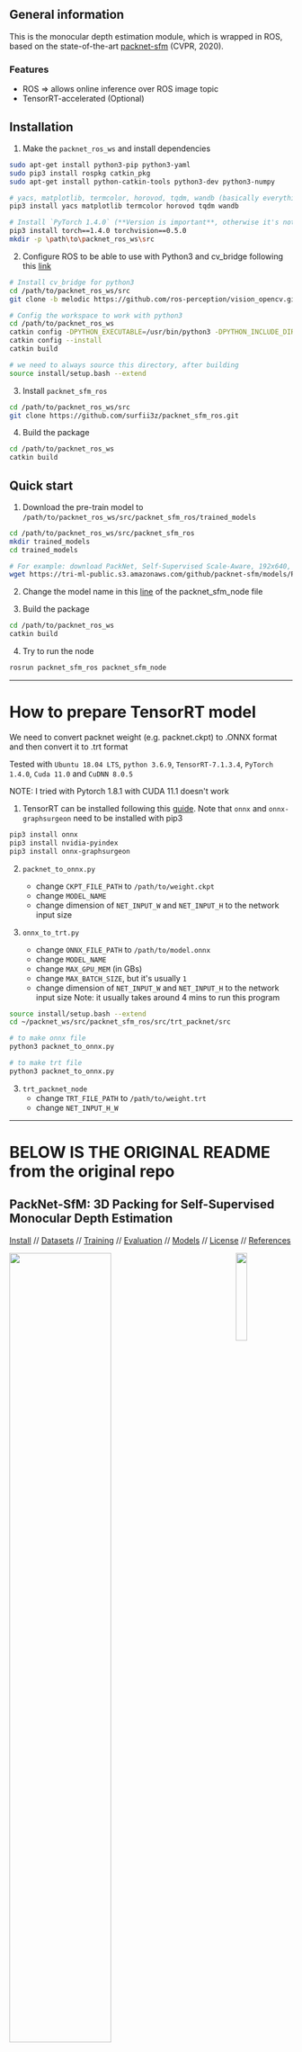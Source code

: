## General information
This is the monocular depth estimation module, which is wrapped in ROS, based on the state-of-the-art [packnet-sfm](https://github.com/TRI-ML/packnet-sfm) (CVPR, 2020).

### Features
- ROS => allows online inference over ROS image topic 
- TensorRT-accelerated (Optional)

## Installation
1) Make the `packnet_ros_ws` and install dependencies
```bash
sudo apt-get install python3-pip python3-yaml
sudo pip3 install rospkg catkin_pkg
sudo apt-get install python-catkin-tools python3-dev python3-numpy

# yacs, matplotlib, termcolor, horovod, tqdm, wandb (basically everything with ModuleNotFoundError)
pip3 install yacs matplotlib termcolor horovod tqdm wandb

# Install `PyTorch 1.4.0` (**Version is important**, otherwise it's not compatible with TensorRT, graphsurgeon, etc.)
pip3 install torch==1.4.0 torchvision==0.5.0
mkdir -p \path\to\packnet_ros_ws\src
```
2) Configure ROS to be able to use with Python3 and cv_bridge following this [link](https://medium.com/@beta_b0t/how-to-setup-ros-with-python-3-44a69ca36674)
```bash
# Install cv_bridge for python3
cd /path/to/packnet_ros_ws/src
git clone -b melodic https://github.com/ros-perception/vision_opencv.git

# Config the workspace to work with python3
cd /path/to/packnet_ros_ws
catkin config -DPYTHON_EXECUTABLE=/usr/bin/python3 -DPYTHON_INCLUDE_DIR=/usr/include/python3.6m -DPYTHON_LIBRARY=/usr/lib/x86_64-linux-gnu/libpython3.6m.so
catkin config --install
catkin build

# we need to always source this directory, after building
source install/setup.bash --extend 
```

3) Install `packnet_sfm_ros`
```bash
cd /path/to/packnet_ros_ws/src
git clone https://github.com/surfii3z/packnet_sfm_ros.git
```

4) Build the package
```bash
cd /path/to/packnet_ros_ws
catkin build
```
## Quick start
1) Download the pre-train model to `/path/to/packnet_ros_ws/src/packnet_sfm_ros/trained_models`

```bash
cd /path/to/packnet_ros_ws/src/packnet_sfm_ros
mkdir trained_models
cd trained_models

# For example: download PackNet, Self-Supervised Scale-Aware, 192x640, CS → K
wget https://tri-ml-public.s3.amazonaws.com/github/packnet-sfm/models/PackNet01_MR_velsup_CStoK.ckpt
```

2) Change the model name in this [line](https://github.com/surfii3z/packnet_sfm_ros/blob/94edecfcd0d96c66330ab3c54133eb37ad286969/ros/packnet_sfm_node#L27) of the packnet_sfm_node file

3) Build the package
```bash
cd /path/to/packnet_ros_ws
catkin build
```

4) Try to run the node
```bash
rosrun packnet_sfm_ros packnet_sfm_node
```
________________________________________________________________

# How to prepare TensorRT model
We need to convert packnet weight (e.g. packnet.ckpt) to .ONNX format and then convert it to .trt format

Tested with `Ubuntu 18.04 LTS`, `python 3.6.9`, `TensorRT-7.1.3.4`, `PyTorch 1.4.0`, `Cuda 11.0` and `CuDNN 8.0.5`

NOTE: I tried with Pytorch 1.8.1 with CUDA 11.1 doesn't work

1) TensorRT can be installed following this [guide](https://docs.nvidia.com/deeplearning/tensorrt/install-guide/index.html#installing-tar). Note that `onnx` and `onnx-graphsurgeon` need to be installed with pip3

```bash
pip3 install onnx
pip3 install nvidia-pyindex
pip3 install onnx-graphsurgeon
```

2) `packnet_to_onnx.py`
   -   change `CKPT_FILE_PATH` to `/path/to/weight.ckpt`
   -   change `MODEL_NAME`
   -   change dimension of `NET_INPUT_W` and `NET_INPUT_H` to the network input size 

3) `onnx_to_trt.py`
   -   change `ONNX_FILE_PATH` to `/path/to/model.onnx`
   -   change `MODEL_NAME`
   -   change `MAX_GPU_MEM` (in GBs)
   -   change `MAX_BATCH_SIZE`, but it's usually `1`
   -   change dimension of `NET_INPUT_W` and `NET_INPUT_H` to the network input size 
   Note: it usually takes around 4 mins to run this program
   
``` bash
source install/setup.bash --extend 
cd ~/packnet_ws/src/packnet_sfm_ros/src/trt_packnet/src

# to make onnx file
python3 packnet_to_onnx.py

# to make trt file
python3 packnet_to_onnx.py
```
   
3) `trt_packnet_node`
   -   change `TRT_FILE_PATH` to `/path/to/weight.trt`
   -   change `NET_INPUT_H_W`

___________________________________________________________________________________________________________________
# BELOW IS THE ORIGINAL README from the original repo
## PackNet-SfM: 3D Packing for Self-Supervised Monocular Depth Estimation

[Install](#install) // [Datasets](#datasets) // [Training](#training) // [Evaluation](#evaluation) // [Models](#models) // [License](#license) // [References](#references)

<a href="https://www.tri.global/" target="_blank">
 <img align="right" src="/media/figs/tri-logo.png" width="20%"/>
</a>

<a href="https://www.youtube.com/watch?v=b62iDkLgGSI" target="_blank">
<img width="60%" src="/media/figs/packnet-ddad.gif"/>
</a>

Official [PyTorch](https://pytorch.org/) implementation of _self-supervised_ monocular depth estimation methods invented by the ML Team at [Toyota Research Institute (TRI)](https://www.tri.global/), in particular for _PackNet_: [**3D Packing for Self-Supervised Monocular Depth Estimation (CVPR 2020 oral)**](https://arxiv.org/abs/1905.02693),
*Vitor Guizilini, Rares Ambrus, Sudeep Pillai, Allan Raventos and Adrien Gaidon*.
Although self-supervised (i.e. trained only on monocular videos), PackNet outperforms other self, semi, and fully supervised methods. Furthermore, it gets better with input resolution and number of parameters, generalizes better, and can run in real-time (with TensorRT). See [References](#references) for more info on our models.

## Install

You need a machine with recent Nvidia drivers and a GPU with at least 6GB of memory (more for the bigger models at higher resolution). We recommend using docker (see [nvidia-docker2](https://github.com/NVIDIA/nvidia-docker) instructions) to have a reproducible environment. To setup your environment, type in a terminal (only tested in Ubuntu 18.04):

```bash
git clone https://github.com/TRI-ML/packnet-sfm.git
cd packnet-sfm
# if you want to use docker (recommended)
make docker-build
```

We will list below all commands as if run directly inside our container. To run any of the commands in a container, you can either start the container in interactive mode with `make docker-start-interactive` to land in a shell where you can type those commands, or you can do it in one step:

```bash
# single GPU
make docker-run COMMAND="some-command"
# multi-GPU
make docker-run-mpi COMMAND="some-command"
```

For instance, to verify that the environment is setup correctly, you can run a simple overfitting test:

```bash
# download a tiny subset of KITTI
curl -s https://tri-ml-public.s3.amazonaws.com/github/packnet-sfm/datasets/KITTI_tiny.tar | tar xv -C /data/datasets/
# in docker
make docker-run COMMAND="python3 scripts/train.py configs/overfit_kitti.yaml"
```

If you want to use features related to [AWS](https://aws.amazon.com/) (for dataset access)
and [Weights & Biases (WANDB)](https://www.wandb.com/) (for experiment management/visualization), then you should create associated accounts and configure your shell with the following environment variables:

```bash
export AWS_SECRET_ACCESS_KEY="something"
export AWS_ACCESS_KEY_ID="something"
export AWS_DEFAULT_REGION="something"
export WANDB_ENTITY="something"
export WANDB_API_KEY="something"
```

To enable WANDB logging and AWS checkpoint syncing, you can then set the corresponding configuration parameters in `configs/<your config>.yaml` (cf. [configs/default_config.py](./configs/default_config.py) for defaults and docs):

```yaml
wandb:
    dry_run: True                                 # Wandb dry-run (not logging)
    name: ''                                      # Wandb run name
    project: os.environ.get("WANDB_PROJECT", "")  # Wandb project
    entity: os.environ.get("WANDB_ENTITY", "")    # Wandb entity
    tags: []                                      # Wandb tags
    dir: ''                                       # Wandb save folder
checkpoint:
    s3_path: ''       # s3 path for AWS model syncing
    s3_frequency: 1   # How often to s3 sync
```

If you encounter out of memory issues, try a lower `batch_size` parameter in the config file.

NB: if you would rather not use docker, you could create a [conda](https://docs.conda.io/en/latest/) environment via following the steps in the Dockerfile and mixing `conda` and `pip` at your own risks...

## Datasets

Datasets are assumed to be downloaded in `/data/datasets/<dataset-name>` (can be a symbolic link).

### Dense Depth for Autonomous Driving (DDAD)

Together with PackNet, we introduce **Dense Depth for Automated Driving** ([DDAD](https://github.com/TRI-ML/DDAD)): a new dataset that leverages diverse logs from TRI's fleet of well-calibrated self-driving cars equipped with cameras and high-accuracy long-range LiDARs.  Compared to existing benchmarks, DDAD enables much more accurate 360 degree depth evaluation at range, see the official [DDAD repository](https://github.com/TRI-ML/DDAD) for more info and instructions. You can also download DDAD directly via:

```bash
curl -s https://tri-ml-public.s3.amazonaws.com/github/DDAD/datasets/DDAD.tar | tar -xv -C /data/datasets/
```

### KITTI

The KITTI (raw) dataset used in our experiments can be downloaded from the [KITTI website](http://www.cvlibs.net/datasets/kitti/raw_data.php).
For convenience, we provide the standard splits used for training and evaluation: [eigen_zhou](https://tri-ml-public.s3.amazonaws.com/github/packnet-sfm/splits/KITTI/eigen_zhou_files.txt), [eigen_train](https://tri-ml-public.s3.amazonaws.com/github/packnet-sfm/splits/KITTI/eigen_train_files.txt), [eigen_val](https://tri-ml-public.s3.amazonaws.com/github/packnet-sfm/splits/KITTI/eigen_val_files.txt) and [eigen_test](https://tri-ml-public.s3.amazonaws.com/github/packnet-sfm/splits/KITTI/eigen_test_files.txt), as well as pre-computed ground-truth depth maps: [original](https://tri-ml-public.s3.amazonaws.com/github/packnet-sfm/depth_maps/KITTI_raw_velodyne.tar.gz) and [improved](https://tri-ml-public.s3.amazonaws.com/github/packnet-sfm/depth_maps/KITTI_raw_groundtruth.tar.gz).
The full KITTI_raw dataset, as used in our experiments, can be directly downloaded [here](https://tri-ml-public.s3.amazonaws.com/github/packnet-sfm/datasets/KITTI_raw.tar.gz) or with the following command:

```bash
# KITTI_raw
curl -s https://tri-ml-public.s3.amazonaws.com/github/packnet-sfm/datasets/KITTI_raw.tar | tar -xv -C /data/datasets/
```

### Tiny DDAD/KITTI

For simple tests, we also provide a "tiny" version of [DDAD](https://tri-ml-public.s3.amazonaws.com/github/packnet-sfm/datasets/DDAD_tiny.tar) and [KITTI](https://tri-ml-public.s3.amazonaws.com/github/packnet-sfm/datasets/KITTI_tiny.tar):

```bash
# DDAD_tiny
curl -s https://tri-ml-public.s3.amazonaws.com/github/packnet-sfm/datasets/DDAD_tiny.tar | tar -xv -C /data/datasets/
# KITTI_tiny
curl -s https://tri-ml-public.s3.amazonaws.com/github/packnet-sfm/datasets/KITTI_tiny.tar | tar -xv -C /data/datasets/
```

## Training

PackNet can be trained from scratch in a fully self-supervised way (from video only, cf. [CVPR'20](#cvpr-packnet)), in a semi-supervised way (with sparse lidar using our reprojected 3D loss, cf. [CoRL'19](#corl-ssl)), and it can also use a fixed pre-trained semantic segmentation network to guide the representation learning further (cf. [ICLR'20](#iclr-semguided)).

Any training, including fine-tuning, can be done by passing either a `.yaml` config file or a `.ckpt` model checkpoint to [scripts/train.py](./scripts/train.py):

```bash
python3 scripts/train.py <config.yaml or checkpoint.ckpt>
```

If you pass a config file, training will start from scratch using the parameters in that config file. Example config files are in [configs](./configs).
If you pass instead a `.ckpt` file, training will continue from the current checkpoint state.

Note that it is also possible to define checkpoints within the config file itself. These can be done either individually for the depth and/or pose networks or by defining a checkpoint to the model itself, which includes all sub-networks (setting the model checkpoint will overwrite depth and pose checkpoints). In this case, a new training session will start and the networks will be initialized with the model state in the `.ckpt` file(s). Below we provide the locations in the config file where these checkpoints are defined:

```yaml
checkpoint:
    # Folder where .ckpt files will be saved during training
    filepath: /path/to/where/checkpoints/will/be/saved
model:
    # Checkpoint for the model (depth + pose)
    checkpoint_path: /path/to/model.ckpt
    depth_net:
        # Checkpoint for the depth network
        checkpoint_path: /path/to/depth_net.ckpt
    pose_net:
        # Checkpoint for the pose network
        checkpoint_path: /path/to/pose_net.ckpt
```

Every aspect of the training configuration can be controlled by modifying the yaml config file. This include the model configuration (self-supervised, semi-supervised, loss parameters, etc), depth and pose networks configuration (choice of architecture and different parameters), optimizers and schedulers (learning rates, weight decay, etc), datasets (name, splits, depth types, etc) and much more. For a comprehensive list please refer to [configs/default_config.py](./configs/default_config.py).

## Evaluation

Similar to the training case, to evaluate a trained model (cf. above or our [pre-trained models](#models)) you need to provide a `.ckpt` checkpoint, followed optionally by a `.yaml` config file that overrides the configuration stored in the checkpoint.

```bash
python3 scripts/eval.py --checkpoint <checkpoint.ckpt> [--config <config.yaml>]
```

You can also directly run inference on a single image or folder:

```bash
python3 scripts/infer.py --checkpoint <checkpoint.ckpt> --input <image or folder> --output <image or folder> [--image_shape <input shape (h,w)>]
```

## Models

### DDAD

| Model | Abs.Rel. | Sqr.Rel | RMSE | RMSElog | d < 1.25 |
| :--- | :---: | :---: | :---: |  :---: |  :---: |
| _ResNet18, Self-Supervised, 384x640, ImageNet &rightarrow; DDAD (D)_ | _0.213_ | _4.975_ | _18.051_ | _0.340_ | _0.761_ |
| _PackNet,  Self-Supervised, 384x640, DDAD (D)_ | _0.162_ | _3.917_ | _13.452_ | _0.269_ | _0.823_ |
| [ResNet18, Self-Supervised, 384x640, ImageNet &rightarrow; DDAD (D)](https://tri-ml-public.s3.amazonaws.com/github/packnet-sfm/models/ResNet18_MR_selfsup_D.ckpt)* | 0.227 | 11.293 | 17.368 | 0.303 | 0.758 |
| [PackNet,  Self-Supervised, 384x640, DDAD (D)](https://tri-ml-public.s3.amazonaws.com/github/packnet-sfm/models/PackNet01_MR_selfsup_D.ckpt)* | 0.173 | 7.164 | 14.363 | 0.249 | 0.835 |

*: Note that this repository's results differ slightly from the ones reported in our [CVPR'20 paper](https://arxiv.org/abs/1905.02693) (first two rows), although conclusions are the same. Since CVPR'20, we have officially released an updated [DDAD dataset](https://github.com/TRI-ML/DDAD) to account for privacy constraints and improve scene distribution. Please use the latest numbers when comparing to the official DDAD release.

### KITTI

| Model | Abs.Rel. | Sqr.Rel | RMSE | RMSElog | d < 1.25 |
| :--- | :---: | :---: | :---: |  :---: |  :---: |
| [ResNet18, Self-Supervised, 192x640, ImageNet &rightarrow; KITTI (K)](https://tri-ml-public.s3.amazonaws.com/github/packnet-sfm/models/ResNet18_MR_selfsup_K.ckpt) | 0.116 | 0.811 | 4.902 | 0.198 | 0.865 |
| [PackNet, Self-Supervised, 192x640, KITTI (K)](https://tri-ml-public.s3.amazonaws.com/github/packnet-sfm/models/PackNet01_MR_selfsup_K.ckpt) | 0.111 | 0.800 | 4.576 | 0.189 | 0.880 |
| [PackNet, Self-Supervised Scale-Aware, 192x640, CS &rightarrow; K](https://tri-ml-public.s3.amazonaws.com/github/packnet-sfm/models/PackNet01_MR_velsup_CStoK.ckpt) | 0.108 | 0.758 | 4.506 | 0.185 | 0.887 |
| [PackNet, Self-Supervised Scale-Aware, 384x1280, CS &rightarrow; K](https://tri-ml-public.s3.amazonaws.com/github/packnet-sfm/models/PackNet01_HR_velsup_CStoK.ckpt) | 0.106 | 0.838 | 4.545 | 0.186 | 0.895 |
| [PackNet, Semi-Supervised (densified GT), 192x640, CS &rightarrow; K](https://tri-ml-public.s3.amazonaws.com/github/packnet-sfm/models/PackNet01_MR_semisup_CStoK.ckpt) | 0.072 | 0.335 | 3.220 | 0.115 | 0.934 |

All experiments followed the [Eigen et al.](https://arxiv.org/abs/1406.2283) protocol for [training](https://tri-ml-public.s3.amazonaws.com/github/packnet-sfm/splits/KITTI/eigen_zhou_files.txt) and [evaluation](https://tri-ml-public.s3.amazonaws.com/github/packnet-sfm/splits/KITTI/eigen_test_files.txt), with [Zhou et al](https://people.eecs.berkeley.edu/~tinghuiz/projects/SfMLearner/)'s preprocessing to remove static training frames. The PackNet model pre-trained on Cityscapes  used for fine-tuning on KITTI can be found [here](https://tri-ml-public.s3.amazonaws.com/github/packnet-sfm/models/PackNet01_MR_selfsup_CS.ckpt).

### Precomputed Depth Maps

For convenience, we also provide pre-computed depth maps for supervised training and evaluation:

- PackNet, Self-Supervised Scale-Aware, 192x640, CS &rightarrow; K |
[eigen_train_files](https://tri-ml-public.s3.amazonaws.com/github/packnet-sfm/depth_maps/KITTI_raw/eigen_train_files/KITTI_raw-eigen_train_files-PackNet01_MR_velsup_CStoK.tar.gz) |
[eigen_zhou_files](https://tri-ml-public.s3.amazonaws.com/github/packnet-sfm/depth_maps/KITTI_raw/eigen_zhou_files/KITTI_raw-eigen_zhou_files-PackNet01_MR_velsup_CStoK.tar.gz) |
[eigen_val_files](https://tri-ml-public.s3.amazonaws.com/github/packnet-sfm/depth_maps/KITTI_raw/eigen_val_files/KITTI_raw-eigen_val_files-PackNet01_MR_velsup_CStoK.tar.gz) |
[eigen_test_files](https://tri-ml-public.s3.amazonaws.com/github/packnet-sfm/depth_maps/KITTI_raw/eigen_test_files/KITTI_raw-eigen_test_files-PackNet01_MR_velsup_CStoK.tar.gz) |

- PackNet, Semi-Supervised (densified GT), 192x640, CS &rightarrow; K |
[eigen_train_files](https://tri-ml-public.s3.amazonaws.com/github/packnet-sfm/depth_maps/KITTI_raw/eigen_train_files/KITTI_raw-eigen_train_files-PackNet01_MR_semisup_CStoK.tar.gz) |
[eigen_zhou_files](https://tri-ml-public.s3.amazonaws.com/github/packnet-sfm/depth_maps/KITTI_raw/eigen_zhou_files/KITTI_raw-eigen_zhou_files-PackNet01_MR_semisup_CStoK.tar.gz) |
[eigen_val_files](https://tri-ml-public.s3.amazonaws.com/github/packnet-sfm/depth_maps/KITTI_raw/eigen_val_files/KITTI_raw-eigen_val_files-PackNet01_MR_semisup_CStoK.tar.gz) |
[eigen_test_files](https://tri-ml-public.s3.amazonaws.com/github/packnet-sfm/depth_maps/KITTI_raw/eigen_test_files/KITTI_raw-eigen_test_files-PackNet01_MR_semisup_CStoK.tar.gz) |

## License

The source code is released under the [MIT license](LICENSE.md).

## References

[**PackNet**](#cvpr-packnet) relies on symmetric packing and unpacking blocks to jointly learn to compress and decompress detail-preserving representations using 3D convolutions. It also uses depth superresolution, which we introduce in [SuperDepth (ICRA 2019)](#icra-superdepth). Our network can also output metrically scaled depth thanks to our weak velocity supervision ([CVPR 2020](#cvpr-packnet)).

We also experimented with sparse supervision from as few as 4-beam LiDAR sensors, using a novel reprojection loss that minimizes distance errors in the image plane ([CoRL 2019](#corl-ssl)). By enforcing a sparsity-inducing data augmentation policy for ego-motion learning, we were also able to effectively regularize the pose network and enable stronger generalization performance ([CoRL 2019](#corl-pose)). In a follow-up work, we propose the injection of semantic information directly into the decoder layers of the depth networks, using pixel-adaptive convolutions to create semantic-aware features and further improve performance ([ICLR 2020](#iclr-semguided)).

Depending on the application, please use the following citations when referencing our work:

<a id="cvpr-packnet"> </a>
**3D Packing for Self-Supervised Monocular Depth Estimation (CVPR 2020 oral)** \
*Vitor Guizilini, Rares Ambrus, Sudeep Pillai, Allan Raventos and Adrien Gaidon*, [**[paper]**](https://arxiv.org/abs/1905.02693), [**[video]**](https://www.youtube.com/watch?v=b62iDkLgGSI)

```
@inproceedings{packnet,
  author = {Vitor Guizilini and Rares Ambrus and Sudeep Pillai and Allan Raventos and Adrien Gaidon},
  title = {3D Packing for Self-Supervised Monocular Depth Estimation},
  booktitle = {IEEE Conference on Computer Vision and Pattern Recognition (CVPR)},
  primaryClass = {cs.CV}
  year = {2020},
}
```

<a id="iclr-semguided"> </a>
**Semantically-Guided Representation Learning for Self-Supervised Monocular Depth (ICLR 2020)** \
*Vitor Guizilini, Rui Hou, Jie Li, Rares Ambrus and Adrien Gaidon*, [**[paper]**](https://arxiv.org/abs/2002.12319)

```
@inproceedings{packnet-semguided,
  author = {Vitor Guizilini and Rui Hou and Jie Li and Rares Ambrus and Adrien Gaidon},
  title = {Semantically-Guided Representation Learning for Self-Supervised Monocular Depth},
  booktitle = {International Conference on Learning Representations (ICLR)}
  month = {April},
  year = {2020},
}
```

<a id="corl-ssl"> </a>
**Robust Semi-Supervised Monocular Depth Estimation with Reprojected Distances (CoRL 2019 spotlight)** \
*Vitor Guizilini, Jie Li, Rares Ambrus, Sudeep Pillai and Adrien Gaidon*, [**[paper]**](https://arxiv.org/abs/1910.01765),[**[video]**](https://www.youtube.com/watch?v=cSwuF-XA4sg)

```
@inproceedings{packnet-semisup,
  author = {Vitor Guizilini and Jie Li and Rares Ambrus and Sudeep Pillai and Adrien Gaidon},
  title = {Robust Semi-Supervised Monocular Depth Estimation with Reprojected Distances},
  booktitle = {Conference on Robot Learning (CoRL)}
  month = {October},
  year = {2019},
}
```

<a id="corl-pose"> </a>
**Two Stream Networks for Self-Supervised Ego-Motion Estimation (CoRL 2019 spotlight)** \
*Rares Ambrus, Vitor Guizilini, Jie Li, Sudeep Pillai and Adrien Gaidon*, [**[paper]**](https://arxiv.org/abs/1910.01764)

```
@inproceedings{packnet-twostream,
  author = {Rares Ambrus and Vitor Guizilini and Jie Li and Sudeep Pillai and Adrien Gaidon},
  title = {{Two Stream Networks for Self-Supervised Ego-Motion Estimation}},
  booktitle = {Conference on Robot Learning (CoRL)}
  month = {October},
  year = {2019},
}
```

<a id="icra-superdepth"> </a>
**SuperDepth: Self-Supervised, Super-Resolved Monocular Depth Estimation (ICRA 2019)** \
*Sudeep Pillai, Rares Ambrus and Adrien Gaidon*, [**[paper]**](https://arxiv.org/abs/1810.01849), [**[video]**](https://www.youtube.com/watch?v=jKNgBeBMx0I&t=33s)

```
@inproceedings{superdepth,
  author = {Sudeep Pillai and Rares Ambrus and Adrien Gaidon},
  title = {SuperDepth: Self-Supervised, Super-Resolved Monocular Depth Estimation},
  booktitle = {IEEE International Conference on Robotics and Automation (ICRA)}
  month = {May},
  year = {2019},
}
```
